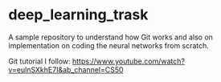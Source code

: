 # deep_learning_trask

A sample repository to understand how Git works and also on implementation on coding the neural networks from scratch.

Git tutorial I follow:
https://www.youtube.com/watch?v=eulnSXkhE7I&ab_channel=CS50

